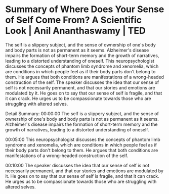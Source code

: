 # Summary of Where Does Your Sense of Self Come From? A Scientific Look | Anil Ananthaswamy | TED

The self is a slippery subject, and the sense of ownership of one's body and body parts is not as permanent as it seems. Alzheimer's disease impairs the formation of short-term memory and the growth of narratives, leading to a distorted understanding of oneself.
This neuropsychologist discusses the concepts of phantom limb syndrome and xenomelia, which are conditions in which people feel as if their body parts don't belong to them. He argues that both conditions are manifestations of a wrong-headed construction of the self.
The speaker discusses the idea that our sense of self is not necessarily permanent, and that our stories and emotions are modulated by it. He goes on to say that our sense of self is fragile, and that it can crack. He urges us to be compassionate towards those who are struggling with altered selves.

Detail Summary: 
00:00:00
The self is a slippery subject, and the sense of ownership of one's body and body parts is not as permanent as it seems. Alzheimer's disease impairs the formation of short-term memory and the growth of narratives, leading to a distorted understanding of oneself.

00:05:00
This neuropsychologist discusses the concepts of phantom limb syndrome and xenomelia, which are conditions in which people feel as if their body parts don't belong to them. He argues that both conditions are manifestations of a wrong-headed construction of the self.

00:10:00
The speaker discusses the idea that our sense of self is not necessarily permanent, and that our stories and emotions are modulated by it. He goes on to say that our sense of self is fragile, and that it can crack. He urges us to be compassionate towards those who are struggling with altered selves.

